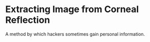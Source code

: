 # Extracting Image from Corneal Reflection
A method by which hackers sometimes gain personal information.
